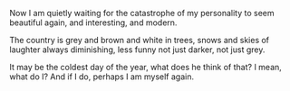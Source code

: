 Now I am quietly waiting for
the catastrophe of my personality
to seem beautiful again,
and interesting, and modern.

The country is grey and
brown and white in trees,
snows and skies of laughter
always diminishing, less funny
not just darker, not just grey.

It may be the coldest day of
the year, what does he think of
that? I mean, what do I? And if I do,
perhaps I am myself again.
